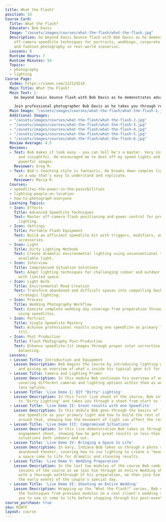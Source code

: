 ```yaml
---
title: What the Flash?
position: 53
Course Card:
  Title: What the Flash?
  Educator: Bob Davis
  Image: "/assets/images/courses/what-the-flash/what-the-flash.jpg"
  Description: Go beyond basic bounce flash with Bob Davis as he demonstrates advanced
    off-camera speedlite techniques for portraits, weddings, corporate headshots,
    and fashion photography in real-world scenarios.
  Lessons: 8
  Runtime Hours: 7
  Runtime Minutes: 54
  Topics:
  - photography
  - lighting
Course Page:
  Video: https://vimeo.com/222124514
  Main Title: What the Flash?
  Main Text: |-
    Go beyond basic bounce flash with Bob Davis as he demonstrates advanced off-camera speedlite techniques for portraits, weddings, corporate headshots, and fashion photography in real-world scenarios.

    Join professional photographer Bob Davis as he takes you through real-world shoots, showing you how to master speedlite lighting in challenging conditions and create stunning results with portable flash equipment.
  Main Image: "/assets/images/courses/what-the-flash/what-the-flash-1.jpg"
  Additional Images:
  - "/assets/images/courses/what-the-flash/what-the-flash-2.jpg"
  - "/assets/images/courses/what-the-flash/what-the-flash-3.jpg"
  - "/assets/images/courses/what-the-flash/what-the-flash-4.jpg"
  - "/assets/images/courses/what-the-flash/what-the-flash-5.jpg"
  - "/assets/images/courses/what-the-flash/what-the-flash-6.jpg"
  Review Average: 4.5
  Reviews:
  - Text: Bob makes it look easy - you can tell he's a master. Very inspirational
      and insightful. He encouraged me to dust off my speed lights and create more
      powerful images.
    Reviewer: Greg M.
  - Text: Bob's teaching style is fantastic. He breaks down complex lighting setups
      in a way that's easy to understand and replicate.
    Reviewer: Maria R.
  Courses:
  - speedlites-the-power-in-the-possibilities
  - lighting-people-on-location
  - how-to-photograph-everyone
  Learning Topics:
  - Icon: Effects
    Title: Advanced Speedlite Techniques
    Text: Master off-camera flash positioning and power control for professional portrait
      lighting.
  - Icon: Settings
    Title: Portable Flash Equipment
    Text: Build an efficient speedlite kit with triggers, modifiers, and essential
      accessories.
  - Icon: Light
    Title: Dirty Lighting Methods
    Text: Create dramatic environmental lighting using unconventional techniques and
      available light.
  - Icon: Interview
    Title: Compromised Situation Solutions
    Text: Adapt lighting techniques for challenging indoor and outdoor conditions
      with limited space.
  - Icon: Light Bulb
    Title: Environmental Mood Creation
    Text: Transform abandoned and difficult spaces into compelling backdrops using
      strategic lighting.
  - Icon: Process
    Title: Wedding Photography Workflow
    Text: Execute complete wedding day coverage from preparation through reception
      using speedlites.
  - Icon: Portrait
    Title: Single Speedlite Mastery
    Text: Achieve professional results using one speedlite as primary light with natural
      fill.
  - Icon: Post Production
    Title: Flash Photography Post-Production
    Text: Enhance speedlite-lit images through proper color correction and exposure
      balancing.
  Lessons:
  - Lesson Title: Introduction and Equipment
    Lesson Description: Bob begins the course by introducing lighting with Speedlites
      and giving an overview of what's inside his typical gear kit for a shoot.
  - Lesson Title: Camera and Lighting Primer
    Lesson Description: In this module Bob continues his overview of equipment by
      covering different cameras and lighting options within them as well as different
      lens options.
  - Lesson Title: 'Live Demo I: DIY "Dirty" Lighting'
    Lesson Description: In this first live shoot of the course, Bob introduces you
      to "Dirty Lighting" and takes you through a shoot from start to finish.
  - Lesson Title: 'Live Demo II: Great results with one Speedlite'
    Lesson Description: In this module Bob goes through the basics of lighting using
      one Speedlite as your primary light and how to build the rest of your setup
      around that, showing how the movement of light can affect the results.
  - Lesson Title: 'Live Demo III: Compromised Situations'
    Lesson Description: In this live demonstration Bob takes us through a couple's
      engagement shoot, showing how he gets great results in less-than-ideal lighting
      situations both indoors and out.
  - Lesson Title: 'Live Demo IV: Bringing a Space to Life'
    Lesson Description: In Gary, Indiana Bob takes us through a photo session in an
      abandoned theater, covering how to use lighting to create a "mood" and have
      a space come to life for dramatic and stunning results.
  - Lesson Title: 'Live Demo V: Wedding Preparation'
    Lesson Description: In the last two modules of the course Bob combines all the
      lessons of the course as we join him through an entire Wedding shoot. Starting
      with a thorough walkthrough of his preparation, we then join him as he documents
      the early events of the couple's special day.
  - Lesson Title: 'Live Demo VI: Shooting an Entire Wedding'
    Lesson Description: Wrapping up the "What the Flash?" series, Bob combines all
      the techniques from previous modules on a real client's wedding shoot, allowing
      you to see it come to life before stepping through his post-event workflow.
course_purchase: true
sku: MZWTF
layout: course
---
```


